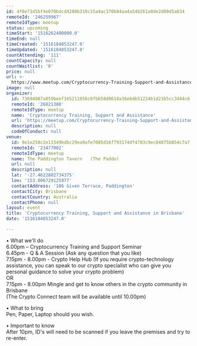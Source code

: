 ```yaml
---
id: 4f8e71d5bf4e070bdcd4280b318c15a4ac370b84aa4a54b261a0de2d80d5a834
remoteId: '246259967'
remoteIdType: meetup
status: upcoming
timeStart: '1516262400000.0'
timeEnd: null
timeCreated: '1516184053247.0'
timeUpdated: '1516184053247.0'
countAttending: '111'
countCapacity: null
countWaitlist: '0'
price: null
url: >-
  https://www.meetup.com/Cryptocurrency-Training-Support-and-Assistance/events/246259967/
image: null
organizer:
  id: 73694987a059beef165211056c0fbb58d0618a36e6db51224b1d21b5cc3d44c6
  remoteId: '26821380'
  remoteIdType: meetup
  name: 'Cryptocurrency Training, Support and Assistance'
  url: 'https://meetup.com/Cryptocurrency-Training-Support-and-Assistance'
  description: null
  codeOfConduct: null
venue:
  id: 9e1e258c2e13349bdbc29ea9afe7085d16f793174df4703c9ec84875b854c7a7
  remoteId: '23477002'
  remoteIdType: meetup
  name: The Paddington Tavern   (The Paddo)
  url: null
  description: null
  lat: '-27.4622802734375'
  lon: '153.006729125977'
  contactAddress: '186 Given Terrace, Paddington'
  contactCity: Brisbane
  contactCountry: Australia
  contactPhone: null
layout: event
title: 'Cryptocurrency Training, Support and Assistance in Brisbane'
date: '1516184053247.0'

---
```

<p>• What we'll do<br/>6.00pm – Cryptocurrency Training and Support Seminar<br/>6.45pm - Q &amp; A Session (Ask any question that you like)<br/>7.15pm - 8.00pm - Crypto Help Hub (If you require crypto-technology assistance, you can speak to our crypto specialist who can give you personal guidance to solve your crypto problem)<br/>OR<br/>7.15pm - 8.00pm Mingle and get to know others in the crypto community in Brisbane<br/>(The Crypto Connect team will be available until 10.00pm)</p> <p>• What to bring<br/>Pen, Paper, Laptop should you wish.</p> <p>• Important to know<br/>After 10pm, ID's will need to be scanned if you leave the premises and try to re-enter.</p> 
